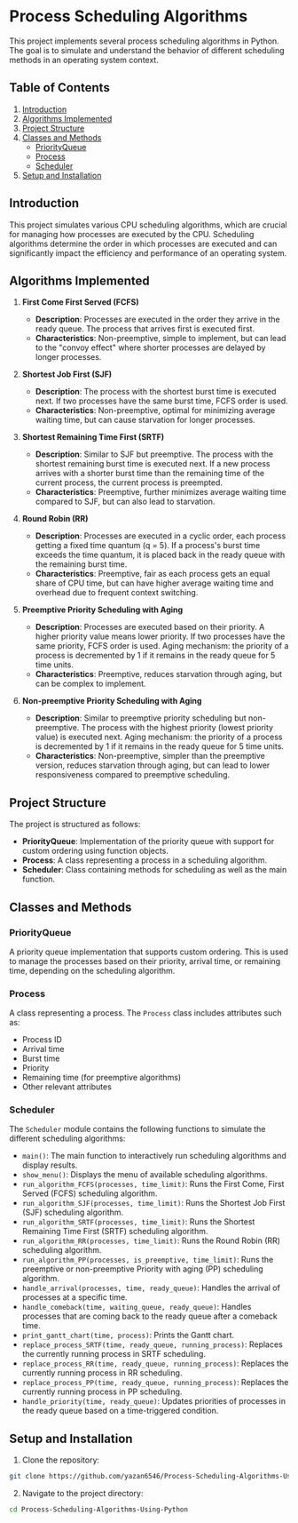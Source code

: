 # Process Scheduling Algorithms

This project implements several process scheduling algorithms in Python. The goal is to simulate and understand the behavior of different scheduling methods in an operating system context.

## Table of Contents

1. [Introduction](#introduction)
2. [Algorithms Implemented](#algorithms-implemented)
3. [Project Structure](#project-structure)
4. [Classes and Methods](#classes-and-methods)
    - [PriorityQueue](#priorityqueue)
    - [Process](#process)
    - [Scheduler](#scheduler)
5. [Setup and Installation](#Setup-and-Installation)

## Introduction

This project simulates various CPU scheduling algorithms, which are crucial for managing how processes are executed by the CPU. Scheduling algorithms determine the order in which processes are executed and can significantly impact the efficiency and performance of an operating system.

## Algorithms Implemented

1. **First Come First Served (FCFS)**

    - **Description**: Processes are executed in the order they arrive in the ready queue. The process that arrives first is executed first.
    - **Characteristics**: Non-preemptive, simple to implement, but can lead to the "convoy effect" where shorter processes are delayed by longer processes.

2. **Shortest Job First (SJF)**

    - **Description**: The process with the shortest burst time is executed next. If two processes have the same burst time, FCFS order is used.
    - **Characteristics**: Non-preemptive, optimal for minimizing average waiting time, but can cause starvation for longer processes.

3. **Shortest Remaining Time First (SRTF)**

    - **Description**: Similar to SJF but preemptive. The process with the shortest remaining burst time is executed next. If a new process arrives with a shorter burst time than the remaining time of the current process, the current process is preempted.
    - **Characteristics**: Preemptive, further minimizes average waiting time compared to SJF, but can also lead to starvation.

4. **Round Robin (RR)**

    - **Description**: Processes are executed in a cyclic order, each process getting a fixed time quantum (q = 5). If a process's burst time exceeds the time quantum, it is placed back in the ready queue with the remaining burst time.
    - **Characteristics**: Preemptive, fair as each process gets an equal share of CPU time, but can have higher average waiting time and overhead due to frequent context switching.

5. **Preemptive Priority Scheduling with Aging**

    - **Description**: Processes are executed based on their priority. A higher priority value means lower priority. If two processes have the same priority, FCFS order is used. Aging mechanism: the priority of a process is decremented by 1 if it remains in the ready queue for 5 time units.
    - **Characteristics**: Preemptive, reduces starvation through aging, but can be complex to implement.

6. **Non-preemptive Priority Scheduling with Aging**

    - **Description**: Similar to preemptive priority scheduling but non-preemptive. The process with the highest priority (lowest priority value) is executed next. Aging mechanism: the priority of a process is decremented by 1 if it remains in the ready queue for 5 time units.
    - **Characteristics**: Non-preemptive, simpler than the preemptive version, reduces starvation through aging, but can lead to lower responsiveness compared to preemptive scheduling.

## Project Structure

The project is structured as follows:

- **PriorityQueue**: Implementation of the priority queue with support for custom ordering using function objects.
- **Process**: A class representing a process in a scheduling algorithm.
- **Scheduler**: Class containing methods for scheduling as well as the main function.

## Classes and Methods

### PriorityQueue

A priority queue implementation that supports custom ordering. This is used to manage the processes based on their priority, arrival time, or remaining time, depending on the scheduling algorithm.

### Process

A class representing a process. The `Process` class includes attributes such as:

- Process ID
- Arrival time
- Burst time
- Priority
- Remaining time (for preemptive algorithms)
- Other relevant attributes

### Scheduler

The `Scheduler` module contains the following functions to simulate the different scheduling algorithms:

- `main()`: The main function to interactively run scheduling algorithms and display results.
- `show_menu()`: Displays the menu of available scheduling algorithms.
- `run_algorithm_FCFS(processes, time_limit)`: Runs the First Come, First Served (FCFS) scheduling algorithm.
- `run_algorithm_SJF(processes, time_limit)`: Runs the Shortest Job First (SJF) scheduling algorithm.
- `run_algorithm_SRTF(processes, time_limit)`: Runs the Shortest Remaining Time First (SRTF) scheduling algorithm.
- `run_algorithm_RR(processes, time_limit)`: Runs the Round Robin (RR) scheduling algorithm.
- `run_algorithm_PP(processes, is_preemptive, time_limit)`: Runs the preemptive or non-preemptive Priority with aging (PP) scheduling algorithm.
- `handle_arrival(processes, time, ready_queue)`: Handles the arrival of processes at a specific time.
- `handle_comeback(time, waiting_queue, ready_queue)`: Handles processes that are coming back to the ready queue after a comeback time.
- `print_gantt_chart(time, process)`: Prints the Gantt chart.
- `replace_process_SRTF(time, ready_queue, running_process)`: Replaces the currently running process in SRTF scheduling.
- `replace_process_RR(time, ready_queue, running_process)`: Replaces the currently running process in RR scheduling.
- `replace_process_PP(time, ready_queue, running_process)`: Replaces the currently running process in PP scheduling.
- `handle_priority(time, ready_queue)`: Updates priorities of processes in the ready queue based on a time-triggered condition.

## Setup and Installation

1. Clone the repository:
```bash
git clone https://github.com/yazan6546/Process-Scheduling-Algorithms-Using-Python.git
```

2. Navigate to the project directory:
```bash
cd Process-Scheduling-Algorithms-Using-Python
```



